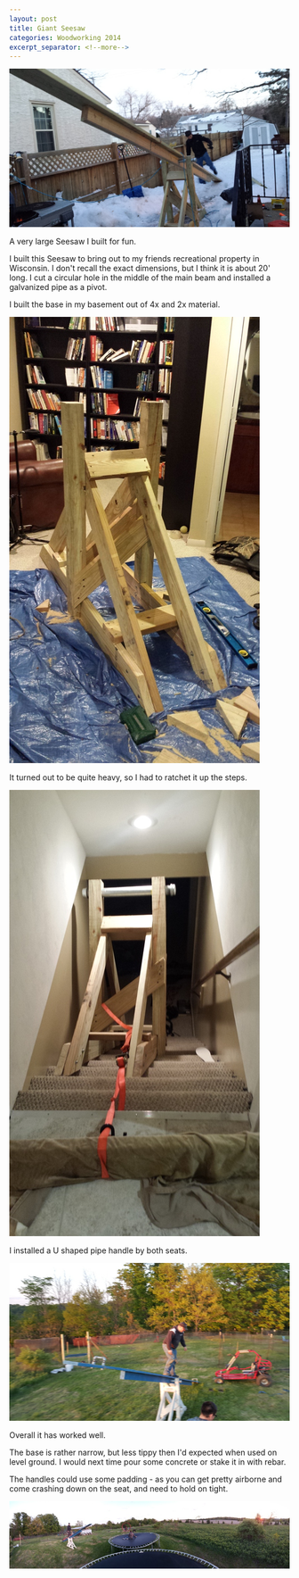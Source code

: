 ```yaml
---
layout: post
title: Giant Seesaw
categories: Woodworking 2014
excerpt_separator: <!--more-->
---
```


![Seesaw](/images/seesaw/0.jpg)

A very large Seesaw I built for fun.
<!--more-->

I built this Seesaw to bring out to my friends recreational property in Wisconsin.  I don't recall the exact dimensions, but I think it is about 20' long.  I cut a circular hole in the middle of the main beam and installed a galvanized pipe as a pivot.

I built the base in my basement out of 4x and 2x material.

![Seesaw](/images/seesaw/3.jpg)

It turned out to be quite heavy, so I had to ratchet it up the steps.

![Seesaw](/images/seesaw/4.jpg)

I installed a U shaped pipe handle by both seats.

![Seesaw](/images/seesaw/1.jpg)

Overall it has worked well.

The base is rather narrow, but less tippy then I'd expected when used on level ground.  I would next time pour some concrete or stake it in with rebar.

The handles could use some padding - as you can get pretty airborne and come crashing down on the seat, and need to hold on tight.

![Seesaw](/images/seesaw/2.jpg)
